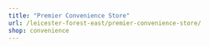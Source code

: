 ```yaml
---
title: "Premier Convenience Store"
url: /leicester-forest-east/premier-convenience-store/
shop: convenience
---
```

